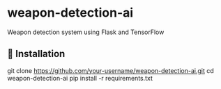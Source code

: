 # weapon-detection-ai
Weapon detection system using Flask and TensorFlow

## 🚀 Installation
git clone https://github.com/your-username/weapon-detection-ai.git
cd weapon-detection-ai
pip install -r requirements.txt